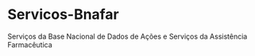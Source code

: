 # Servicos-Bnafar
Serviços da Base Nacional de Dados de Ações e Serviços da Assistência Farmacêutica
